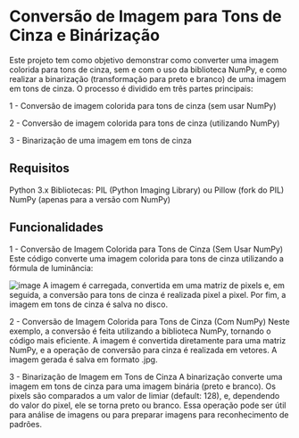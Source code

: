 # Conversão de Imagem para Tons de Cinza e Binárização
Este projeto tem como objetivo demonstrar como converter uma imagem colorida para tons de cinza, sem e com o uso da biblioteca NumPy, e como realizar a binarização (transformação para preto e branco) de uma imagem em tons de cinza. O processo é dividido em três partes principais:

1 - Conversão de imagem colorida para tons de cinza (sem usar NumPy)

2 - Conversão de imagem colorida para tons de cinza (utilizando NumPy)

3 - Binarização de uma imagem em tons de cinza

## Requisitos
Python 3.x
Bibliotecas:
PIL (Python Imaging Library) ou Pillow (fork do PIL)
NumPy (apenas para a versão com NumPy)

## Funcionalidades
1 - Conversão de Imagem Colorida para Tons de Cinza (Sem Usar NumPy)
Este código converte uma imagem colorida para tons de cinza utilizando a fórmula de luminância:

![image](https://github.com/user-attachments/assets/bd991471-651f-41ba-8409-9be668fa9c1a)
A imagem é carregada, convertida em uma matriz de pixels e, em seguida, a conversão para tons de cinza é realizada pixel a pixel. Por fim, a imagem em tons de cinza é salva no disco.

2 - Conversão de Imagem Colorida para Tons de Cinza (Com NumPy)
Neste exemplo, a conversão é feita utilizando a biblioteca NumPy, tornando o código mais eficiente. A imagem é convertida diretamente para uma matriz NumPy, e a operação de conversão para cinza é realizada em vetores. A imagem gerada é salva em formato .jpg.

3 - Binarização de Imagem em Tons de Cinza
A binarização converte uma imagem em tons de cinza para uma imagem binária (preto e branco). Os pixels são comparados a um valor de limiar (default: 128), e, dependendo do valor do pixel, ele se torna preto ou branco. Essa operação pode ser útil para análise de imagens ou para preparar imagens para reconhecimento de padrões.
